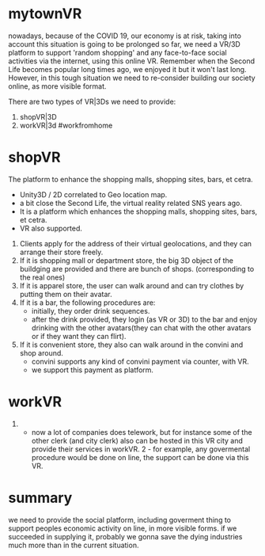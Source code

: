 # mytownVR

nowadays, because of the COVID 19, our economy is at risk, taking into account this situation is going to be prolonged so far, we need a VR/3D platform to support 'random shopping' and any face-to-face social activities via the internet, using this online VR.
Remember when the Second Life becomes popular long times ago, we enjoyed it but it won't last long. 
However, in this tough situation we need to re-consider building our society online, as more visible format.

There are two types of VR|3Ds we need to provide:

1. shopVR|3D
2. workVR|3d #workfromhome

# shopVR

The platform to enhance the shopping malls, shopping sites, bars, et cetra.

- Unity3D / 2D correlated to Geo location map.
- a bit close the Second Life, the virtual reality related SNS years ago.
- It is a platform which enhances the shopping malls, shopping sites, bars, et cetra.
- VR also supported.

1. Clients apply for the address of their virtual geolocations, and they can arrange their store
   freely.
2. If it is shopping mall or department store, the big 3D object of the buildging are provided
   and there are bunch of shops. (corresponding to the real ones)
3. If it is apparel store, the user can walk around and can try clothes by putting them on their
   avatar.
4. If it is a bar, the following procedures are:
   - initially, they order drink sequences.
   - after the drink provided, they login (as VR or 3D) to the bar and enjoy drinking with the 
     other avatars(they can chat with the other avatars or if they want they can flirt). 
5. If it is convenient store, they also can walk around in the convini and shop around.
   - convini supports any kind of convini payment via counter, with VR.
   - we support this payment as platform.

# workVR
1. - now a lot of companies does telework, but for instance some of the other clerk (and city clerk)
   also can be hosted in this VR city and provide their services in workVR.
2  - for example, any govermental procedure would be done on line, the support can be done via this VR.


# summary

we need to provide the social platform, including goverment thing to support peoples economic activity on line, in more visible forms. if we succeeded in supplying it, probably we gonna save the dying industries much more than in the current situation.
